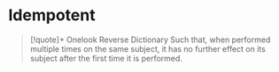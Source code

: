# Idempotent

> [!quote]+ Onelook Reverse Dictionary
> Such that, when performed multiple times on the same subject, it has no further effect on its subject after the first time it is performed.

